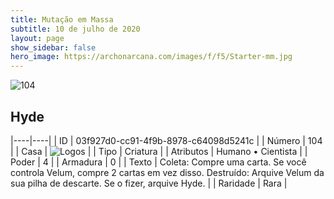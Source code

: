 ```yaml
---
title: Mutação em Massa
subtitle: 10 de julho de 2020
layout: page
show_sidebar: false
hero_image: https://archonarcana.com/images/f/f5/Starter-mm.jpg
---
```


![104](https://cdn.keyforgegame.com/media/card_front/pt/479_104_W4CR5J97364C_pt.png)

## Hyde

|----|----|
| ID | 03f927d0-cc91-4f9b-8978-c64098d5241c |
| Número | 104 |
| Casa | ![Logos](https://archonarcana.com/images/thumb/c/ce/Logos.png/22px-Logos.png "Logos") |
| Tipo | Criatura |
| Atributos | Humano • Cientista |
| Poder | 4 |
| Armadura | 0 |
| Texto | Coleta: Compre uma carta. Se você controla Velum, compre 2 cartas em vez disso.  Destruído: Arquive Velum da sua pilha de descarte. Se o fizer, arquive Hyde. |
| Raridade | Rara |
